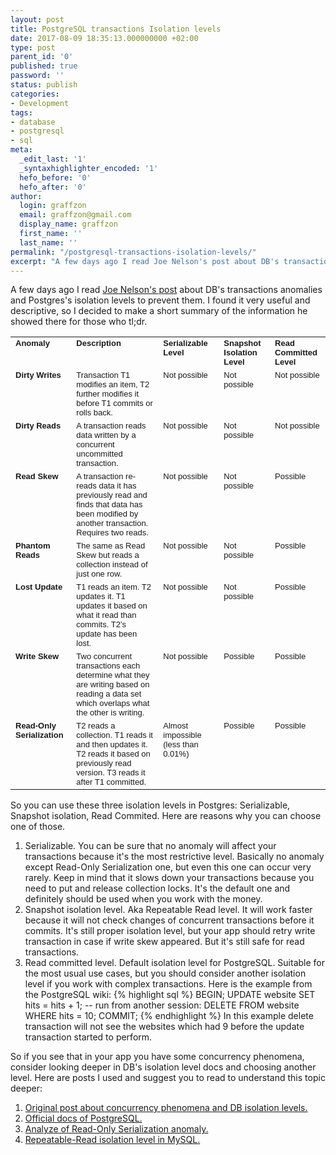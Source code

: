 ```yaml
---
layout: post
title: PostgreSQL transactions Isolation levels
date: 2017-08-09 18:35:13.000000000 +02:00
type: post
parent_id: '0'
published: true
password: ''
status: publish
categories:
- Development
tags:
- database
- postgresql
- sql
meta:
  _edit_last: '1'
  _syntaxhighlighter_encoded: '1'
  hefo_before: '0'
  hefo_after: '0'
author:
  login: graffzon
  email: graffzon@gmail.com
  display_name: graffzon
  first_name: ''
  last_name: ''
permalink: "/postgresql-transactions-isolation-levels/"
excerpt: "A few days ago I read Joe Nelson's post about DB's transactions anomalies and Postgres's isolation levels to prevent them."
---
```


A few days ago I read <a href="https://begriffs.com/posts/2017-08-01-practical-guide-sql-isolation.html" target="_blank" rel="noopener">Joe Nelson's post</a> about DB's transactions anomalies and Postgres's isolation levels to prevent them.
I found it very useful and descriptive, so I decided to make a short summary of the information he showed there for those who tl;dr.
<!--more-->
<table cellspacing="0" cellpadding="0">
<tbody>
<tr>
<td valign="top"><span style="font-family: Helvetica; font-size: small;"><b>Anomaly</b></span></td>
<td valign="top"><span style="font-family: Helvetica; font-size: small;"><b>Description</b></span></td>
<td valign="top"><span style="font-family: Helvetica; font-size: small;"><b>Serializable Level</b></span></td>
<td valign="top"><span style="font-family: Helvetica; font-size: small;"><b>Snapshot Isolation Level</b></span></td>
<td valign="top"><span style="font-family: Helvetica; font-size: small;"><b>Read Committed Level</b></span></td>
</tr>
<tr>
<td valign="top"><span style="font-family: Helvetica; font-size: small;"><b>Dirty Writes</b></span></td>
<td valign="top"><span style="font-family: Helvetica; font-size: small;">Transaction T1 modifies an item, T2 further modifies it before T1 commits or rolls back.</span></td>
<td valign="top"><span style="font-family: Helvetica; font-size: small;">Not possible</span></td>
<td valign="top"><span style="font-family: Helvetica; font-size: small;">Not possible</span></td>
<td valign="top"><span style="font-family: Helvetica; font-size: small;">Not possible</span></td>
</tr>
<tr>
<td valign="top"><span style="font-family: Helvetica; font-size: small;"><b>Dirty Reads</b></span></td>
<td valign="top"><span style="font-family: Helvetica; font-size: small;">A transaction reads data written by a concurrent uncommitted transaction.</span></td>
<td valign="top"><span style="font-family: Helvetica; font-size: small;">Not possible</span></td>
<td valign="top"><span style="font-family: Helvetica; font-size: small;">Not possible</span></td>
<td valign="top"><span style="font-family: Helvetica; font-size: small;">Not possible</span></td>
</tr>
<tr>
<td valign="top"><span style="font-family: Helvetica; font-size: small;"><b>Read Skew</b></span></td>
<td valign="top"><span style="font-family: Helvetica; font-size: small;">A transaction re-reads data it has previously read and finds that data has been modified by another transaction. Requires two reads.</span></td>
<td valign="top"><span style="font-family: Helvetica; font-size: small;">Not possible</span></td>
<td valign="top"><span style="font-family: Helvetica; font-size: small;">Not possible</span></td>
<td valign="top"><span style="font-family: Helvetica; font-size: small;">Possible</span></td>
</tr>
<tr>
<td valign="top"><span style="font-family: Helvetica; font-size: small;"><b>Phantom Reads</b></span></td>
<td valign="top"><span style="font-family: Helvetica; font-size: small;">The same as Read Skew but reads a collection instead of just one row.</span></td>
<td valign="top"><span style="font-family: Helvetica; font-size: small;">Not possible</span></td>
<td valign="top"><span style="font-family: Helvetica; font-size: small;">Not possible</span></td>
<td valign="top"><span style="font-family: Helvetica; font-size: small;">Possible</span></td>
</tr>
<tr>
<td valign="top"><span style="font-family: Helvetica; font-size: small;"><b>Lost Update</b></span></td>
<td valign="top"><span style="font-family: Helvetica; font-size: small;">T1 reads an item. T2 updates it. T1 updates it based on what it read than commits. T2’s update has been lost.</span></td>
<td valign="top"><span style="font-family: Helvetica; font-size: small;">Not possible</span></td>
<td valign="top"><span style="font-family: Helvetica; font-size: small;">Not possible</span></td>
<td valign="top"><span style="font-family: Helvetica; font-size: small;">Possible</span></td>
</tr>
<tr>
<td valign="top"><span style="font-family: Helvetica; font-size: small;"><b>Write Skew</b></span></td>
<td valign="top"><span style="font-family: Helvetica; font-size: small;">Two concurrent transactions each determine what they are writing based on reading a data set which overlaps what the other is writing.</span></td>
<td valign="top"><span style="font-family: Helvetica; font-size: small;">Not possible</span></td>
<td valign="top"><span style="font-family: Helvetica; font-size: small;">Possible</span></td>
<td valign="top"><span style="font-family: Helvetica; font-size: small;">Possible</span></td>
</tr>
<tr>
<td valign="top"><span style="font-family: Helvetica; font-size: small;"><b>Read-Only Serialization</b></span></td>
<td valign="top"><span style="font-family: Helvetica; font-size: small;">T2 reads a collection. T1 reads it and then updates it. T2 reads it based on previously read version. T3 reads it after T1 committed.</span></td>
<td valign="top"><span style="font-family: Helvetica; font-size: small;">Almost impossible (less than 0.01%)</span></td>
<td valign="top"><span style="font-family: Helvetica; font-size: small;">Possible</span></td>
<td valign="top"><span style="font-family: Helvetica; font-size: small;">Possible</span></td>
</tr>
</tbody>
</table>
 
So you can use these three isolation levels in Postgres: Serializable, Snapshot isolation, Read Commited. Here are reasons why you can choose one of those.
<ol>
<li>Serializable. You can be sure that no anomaly will affect your transactions because it's the most restrictive level. Basically no anomaly except Read-Only Serialization one, but even this one can occur very rarely. Keep in mind that it slows down your transactions because you need to put and release collection locks. It's the default one and definitely should be used when you work with the money.</li>
<li>Snapshot isolation level. Aka Repeatable Read level. It will work faster because it will not check changes of concurrent transactions before it commits. It's still proper isolation level, but your app should retry write transaction in case if write skew appeared. But it's still safe for read transactions.</li>
<li>Read committed level. Default isolation level for PostgreSQL. Suitable for the most usual use cases, but you should consider another isolation level if you work with complex transactions. Here is the example from the PostgreSQL wiki:
{% highlight sql %}
BEGIN;
UPDATE website SET hits = hits + 1;
-- run from another session: DELETE FROM website WHERE hits = 10;
COMMIT;
{% endhighlight %}
In this example delete transaction will not see the websites which had 9 before the update transaction started to perform.</li>
</ol>
So if you see that in your app you have some concurrency phenomena, consider looking deeper in DB's isolation level docs and choosing another level.
Here are posts I used and suggest you to read to understand this topic deeper:
<ol>
<li><a href="https://begriffs.com/posts/2017-08-01-practical-guide-sql-isolation.html" target="_blank" rel="noopener">Original post about concurrency phenomena and DB isolation levels.</a></li>
<li><a href="https://www.postgresql.org/docs/9.1/static/transaction-iso.html" target="_blank" rel="noopener">Official docs of PostgreSQL.</a></li>
<li><a href="https://johann.schleier-smith.com/blog/2016/01/06/analyzing-a-read-only-transaction-anomaly-under-snapshot-isolation.html" target="_blank" rel="noopener">Analyze of Read-Only Serialization anomaly.</a></li>
<li><a href="https://www.pythian.com/blog/understanding-mysql-isolation-levels-repeatable-read/" target="_blank" rel="noopener">Repeatable-Read isolation level in MySQL.</a></li>
</ol>
